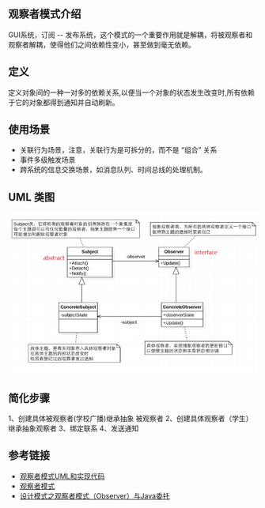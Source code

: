 ## 观察者模式介绍
GUI系统，订阅 -- 发布系统，这个模式的一个重要作用就是解耦，将被观察者和观察者解耦，使得他们之间依赖性变小，甚至做到毫无依赖。

## 定义
定义对象间的一种一对多的依赖关系,以便当一个对象的状态发生改变时,所有依赖于它的对象都得到通知并自动刷新。

## 使用场景
- 关联行为场景，注意，关联行为是可拆分的，而不是 “组合” 关系
- 事件多级触发场景
- 跨系统的信息交换场景，如消息队列、时间总线的处理机制。

## UML 类图

![image](https://github.com/aixiaozi/DesignPattern/raw/master/image/observerUML.PNG)


## 简化步骤
1、创建具体被观察者(学校广播)继承抽象 被观察者
2、创建具体观察者（学生）继承抽象观察者
3、绑定联系
4、发送通知

## 参考链接
- [观察者模式UML和实现代码](https://my.oschina.net/u/2003960/blog/541199)
- [观察者模式](https://design-patterns.readthedocs.io/zh_CN/latest/behavioral_patterns/observer.html)
- [设计模式之观察者模式（Observer）与Java委托](https://blog.csdn.net/u013393958/article/details/80262206)
